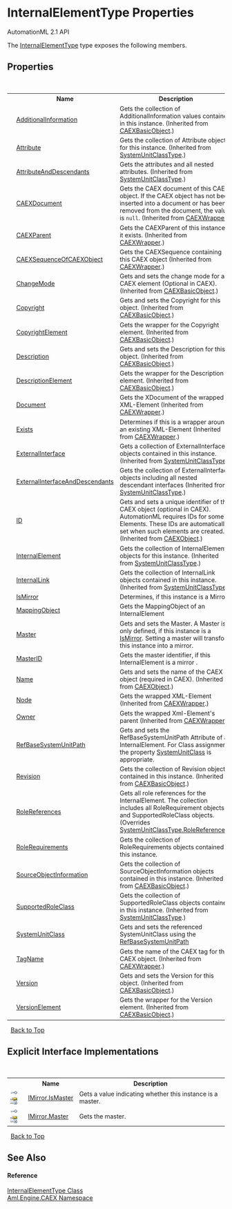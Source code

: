 # InternalElementType Properties
AutomationML 2.1 API 

The <a href="T_Aml_Engine_CAEX_InternalElementType">InternalElementType</a> type exposes the following members.


## Properties
&nbsp;<table><tr><th></th><th>Name</th><th>Description</th></tr><tr><td>![Public property](media/pubproperty.gif "Public property")</td><td><a href="P_Aml_Engine_CAEX_CAEXBasicObject_AdditionalInformation">AdditionalInformation</a></td><td>
Gets the collection of AdditionalInformation values contained in this instance.
 (Inherited from <a href="T_Aml_Engine_CAEX_CAEXBasicObject">CAEXBasicObject</a>.)</td></tr><tr><td>![Public property](media/pubproperty.gif "Public property")</td><td><a href="P_Aml_Engine_CAEX_SystemUnitClassType_Attribute">Attribute</a></td><td>
Gets the collection of Attribute objects for this instance.
 (Inherited from <a href="T_Aml_Engine_CAEX_SystemUnitClassType">SystemUnitClassType</a>.)</td></tr><tr><td>![Public property](media/pubproperty.gif "Public property")</td><td><a href="P_Aml_Engine_CAEX_SystemUnitClassType_AttributeAndDescendants">AttributeAndDescendants</a></td><td>
Gets the attributes and all nested attributes.
 (Inherited from <a href="T_Aml_Engine_CAEX_SystemUnitClassType">SystemUnitClassType</a>.)</td></tr><tr><td>![Public property](media/pubproperty.gif "Public property")</td><td><a href="P_Aml_Engine_CAEX_CAEXWrapper_CAEXDocument">CAEXDocument</a></td><td>
Gets the CAEX document of this CAEX object. If the CAEX object has not been inserted into a document or has been removed from the document, the value is `null`.
 (Inherited from <a href="T_Aml_Engine_CAEX_CAEXWrapper">CAEXWrapper</a>.)</td></tr><tr><td>![Public property](media/pubproperty.gif "Public property")</td><td><a href="P_Aml_Engine_CAEX_CAEXWrapper_CAEXParent">CAEXParent</a></td><td>
Gets the CAEXParent of this instance if it exists.
 (Inherited from <a href="T_Aml_Engine_CAEX_CAEXWrapper">CAEXWrapper</a>.)</td></tr><tr><td>![Public property](media/pubproperty.gif "Public property")</td><td><a href="P_Aml_Engine_CAEX_CAEXWrapper_CAEXSequenceOfCAEXObject">CAEXSequenceOfCAEXObject</a></td><td>
Gets the CAEXSequence containing this CAEX object
 (Inherited from <a href="T_Aml_Engine_CAEX_CAEXWrapper">CAEXWrapper</a>.)</td></tr><tr><td>![Public property](media/pubproperty.gif "Public property")</td><td><a href="P_Aml_Engine_CAEX_CAEXBasicObject_ChangeMode">ChangeMode</a></td><td>
Gets and sets the change mode for a CAEX element (Optional in CAEX).
 (Inherited from <a href="T_Aml_Engine_CAEX_CAEXBasicObject">CAEXBasicObject</a>.)</td></tr><tr><td>![Public property](media/pubproperty.gif "Public property")</td><td><a href="P_Aml_Engine_CAEX_CAEXBasicObject_Copyright">Copyright</a></td><td>
Gets and sets the Copyright for this object.
 (Inherited from <a href="T_Aml_Engine_CAEX_CAEXBasicObject">CAEXBasicObject</a>.)</td></tr><tr><td>![Public property](media/pubproperty.gif "Public property")</td><td><a href="P_Aml_Engine_CAEX_CAEXBasicObject_CopyrightElement">CopyrightElement</a></td><td>
Gets the wrapper for the Copyright element.
 (Inherited from <a href="T_Aml_Engine_CAEX_CAEXBasicObject">CAEXBasicObject</a>.)</td></tr><tr><td>![Public property](media/pubproperty.gif "Public property")</td><td><a href="P_Aml_Engine_CAEX_CAEXBasicObject_Description">Description</a></td><td>
Gets and sets the Description for this object.
 (Inherited from <a href="T_Aml_Engine_CAEX_CAEXBasicObject">CAEXBasicObject</a>.)</td></tr><tr><td>![Public property](media/pubproperty.gif "Public property")</td><td><a href="P_Aml_Engine_CAEX_CAEXBasicObject_DescriptionElement">DescriptionElement</a></td><td>
Gets the wrapper for the Description element.
 (Inherited from <a href="T_Aml_Engine_CAEX_CAEXBasicObject">CAEXBasicObject</a>.)</td></tr><tr><td>![Public property](media/pubproperty.gif "Public property")</td><td><a href="P_Aml_Engine_CAEX_CAEXWrapper_Document">Document</a></td><td>
Gets the XDocument of the wrapped XML-Element
 (Inherited from <a href="T_Aml_Engine_CAEX_CAEXWrapper">CAEXWrapper</a>.)</td></tr><tr><td>![Public property](media/pubproperty.gif "Public property")</td><td><a href="P_Aml_Engine_CAEX_CAEXWrapper_Exists">Exists</a></td><td>
Determines if this is a wrapper around an existing XML-Element
 (Inherited from <a href="T_Aml_Engine_CAEX_CAEXWrapper">CAEXWrapper</a>.)</td></tr><tr><td>![Public property](media/pubproperty.gif "Public property")</td><td><a href="P_Aml_Engine_CAEX_SystemUnitClassType_ExternalInterface">ExternalInterface</a></td><td>
Gets a collection of ExternalInterface objects contained in this instance.
 (Inherited from <a href="T_Aml_Engine_CAEX_SystemUnitClassType">SystemUnitClassType</a>.)</td></tr><tr><td>![Public property](media/pubproperty.gif "Public property")</td><td><a href="P_Aml_Engine_CAEX_SystemUnitClassType_ExternalInterfaceAndDescendants">ExternalInterfaceAndDescendants</a></td><td>
Gets the collection of ExternalInterface objects including all nested descendant interfaces
 (Inherited from <a href="T_Aml_Engine_CAEX_SystemUnitClassType">SystemUnitClassType</a>.)</td></tr><tr><td>![Public property](media/pubproperty.gif "Public property")</td><td><a href="P_Aml_Engine_CAEX_CAEXObject_ID">ID</a></td><td>
Gets and sets a unique identifier of the CAEX object (optional in CAEX). AutomationML requires IDs for some Elements. These IDs are automatically set when such elements are created.
 (Inherited from <a href="T_Aml_Engine_CAEX_CAEXObject">CAEXObject</a>.)</td></tr><tr><td>![Public property](media/pubproperty.gif "Public property")</td><td><a href="P_Aml_Engine_CAEX_SystemUnitClassType_InternalElement">InternalElement</a></td><td>
Gets the collection of InternalElement objects for this instance.
 (Inherited from <a href="T_Aml_Engine_CAEX_SystemUnitClassType">SystemUnitClassType</a>.)</td></tr><tr><td>![Public property](media/pubproperty.gif "Public property")</td><td><a href="P_Aml_Engine_CAEX_SystemUnitClassType_InternalLink">InternalLink</a></td><td>
Gets the collection of InternalLink objects contained in this instance.
 (Inherited from <a href="T_Aml_Engine_CAEX_SystemUnitClassType">SystemUnitClassType</a>.)</td></tr><tr><td>![Public property](media/pubproperty.gif "Public property")</td><td><a href="P_Aml_Engine_CAEX_InternalElementType_IsMirror">IsMirror</a></td><td>
Determines, if this instance is a Mirror</td></tr><tr><td>![Public property](media/pubproperty.gif "Public property")</td><td><a href="P_Aml_Engine_CAEX_InternalElementType_MappingObject">MappingObject</a></td><td>
Gets the MappingObject of an InternalElement</td></tr><tr><td>![Public property](media/pubproperty.gif "Public property")</td><td><a href="P_Aml_Engine_CAEX_InternalElementType_Master">Master</a></td><td>
Gets and sets the Master. A Master is only defined, if this instance is a <a href="P_Aml_Engine_CAEX_InternalElementType_IsMirror">IsMirror</a>. Setting a master will transform this instance into a mirror.</td></tr><tr><td>![Public property](media/pubproperty.gif "Public property")</td><td><a href="P_Aml_Engine_CAEX_InternalElementType_MasterID">MasterID</a></td><td>
Gets the master identifier, if this InternalElement is a mirror .</td></tr><tr><td>![Public property](media/pubproperty.gif "Public property")</td><td><a href="P_Aml_Engine_CAEX_CAEXObject_Name">Name</a></td><td>
Gets and sets the name of the CAEX object (required in CAEX).
 (Inherited from <a href="T_Aml_Engine_CAEX_CAEXObject">CAEXObject</a>.)</td></tr><tr><td>![Public property](media/pubproperty.gif "Public property")</td><td><a href="P_Aml_Engine_CAEX_CAEXWrapper_Node">Node</a></td><td>
Gets the wrapped XML-Element
 (Inherited from <a href="T_Aml_Engine_CAEX_CAEXWrapper">CAEXWrapper</a>.)</td></tr><tr><td>![Public property](media/pubproperty.gif "Public property")</td><td><a href="P_Aml_Engine_CAEX_CAEXWrapper_Owner">Owner</a></td><td>
Gets the wrapped Xml-Element's parent
 (Inherited from <a href="T_Aml_Engine_CAEX_CAEXWrapper">CAEXWrapper</a>.)</td></tr><tr><td>![Public property](media/pubproperty.gif "Public property")</td><td><a href="P_Aml_Engine_CAEX_InternalElementType_RefBaseSystemUnitPath">RefBaseSystemUnitPath</a></td><td>
Gets and sets the RefBaseSystemUnitPath Attribute of an InternalElement. For Class assignments the property <a href="P_Aml_Engine_CAEX_InternalElementType_SystemUnitClass">SystemUnitClass</a> is appropriate.</td></tr><tr><td>![Public property](media/pubproperty.gif "Public property")</td><td><a href="P_Aml_Engine_CAEX_CAEXBasicObject_Revision">Revision</a></td><td>
Gets the collection of Revision objects contained in this instance.
 (Inherited from <a href="T_Aml_Engine_CAEX_CAEXBasicObject">CAEXBasicObject</a>.)</td></tr><tr><td>![Public property](media/pubproperty.gif "Public property")</td><td><a href="P_Aml_Engine_CAEX_InternalElementType_RoleReferences">RoleReferences</a></td><td>
Gets all role references for the InternalElement. The collection includes all RoleRequirement objects and SupportedRoleClass objects.
 (Overrides <a href="P_Aml_Engine_CAEX_SystemUnitClassType_RoleReferences">SystemUnitClassType.RoleReferences</a>.)</td></tr><tr><td>![Public property](media/pubproperty.gif "Public property")</td><td><a href="P_Aml_Engine_CAEX_InternalElementType_RoleRequirements">RoleRequirements</a></td><td>
Gets the collection of RoleRequirements objects contained in this instance.</td></tr><tr><td>![Public property](media/pubproperty.gif "Public property")</td><td><a href="P_Aml_Engine_CAEX_CAEXBasicObject_SourceObjectInformation">SourceObjectInformation</a></td><td>
Gets the collection of SourceObjectInformation objects contained in this instance.
 (Inherited from <a href="T_Aml_Engine_CAEX_CAEXBasicObject">CAEXBasicObject</a>.)</td></tr><tr><td>![Public property](media/pubproperty.gif "Public property")</td><td><a href="P_Aml_Engine_CAEX_SystemUnitClassType_SupportedRoleClass">SupportedRoleClass</a></td><td>
Gets the collection of SupportedRoleClass objects contained in this instance.
 (Inherited from <a href="T_Aml_Engine_CAEX_SystemUnitClassType">SystemUnitClassType</a>.)</td></tr><tr><td>![Public property](media/pubproperty.gif "Public property")</td><td><a href="P_Aml_Engine_CAEX_InternalElementType_SystemUnitClass">SystemUnitClass</a></td><td>
Gets and sets the referenced SystemUnitClass using the <a href="P_Aml_Engine_CAEX_InternalElementType_RefBaseSystemUnitPath">RefBaseSystemUnitPath</a></td></tr><tr><td>![Public property](media/pubproperty.gif "Public property")</td><td><a href="P_Aml_Engine_CAEX_CAEXWrapper_TagName">TagName</a></td><td>
Gets the name of the CAEX tag for this CAEX object.
 (Inherited from <a href="T_Aml_Engine_CAEX_CAEXWrapper">CAEXWrapper</a>.)</td></tr><tr><td>![Public property](media/pubproperty.gif "Public property")</td><td><a href="P_Aml_Engine_CAEX_CAEXBasicObject_Version">Version</a></td><td>
Gets and sets the Version for this object.
 (Inherited from <a href="T_Aml_Engine_CAEX_CAEXBasicObject">CAEXBasicObject</a>.)</td></tr><tr><td>![Public property](media/pubproperty.gif "Public property")</td><td><a href="P_Aml_Engine_CAEX_CAEXBasicObject_VersionElement">VersionElement</a></td><td>
Gets the wrapper for the Version element.
 (Inherited from <a href="T_Aml_Engine_CAEX_CAEXBasicObject">CAEXBasicObject</a>.)</td></tr></table>&nbsp;
<a href="#internalelementtype-properties">Back to Top</a>

## Explicit Interface Implementations
&nbsp;<table><tr><th></th><th>Name</th><th>Description</th></tr><tr><td>![Explicit interface implementation](media/pubinterface.gif "Explicit interface implementation")![Private property](media/privproperty.gif "Private property")</td><td><a href="P_Aml_Engine_CAEX_InternalElementType_Aml_Engine_CAEX_IMirror_IsMaster">IMirror.IsMaster</a></td><td>
Gets a value indicating whether this instance is a master.</td></tr><tr><td>![Explicit interface implementation](media/pubinterface.gif "Explicit interface implementation")![Private property](media/privproperty.gif "Private property")</td><td><a href="P_Aml_Engine_CAEX_InternalElementType_Aml_Engine_CAEX_IMirror_Master">IMirror.Master</a></td><td>
Gets the master.</td></tr></table>&nbsp;
<a href="#internalelementtype-properties">Back to Top</a>

## See Also


#### Reference
<a href="T_Aml_Engine_CAEX_InternalElementType">InternalElementType Class</a><br /><a href="N_Aml_Engine_CAEX">Aml.Engine.CAEX Namespace</a><br />